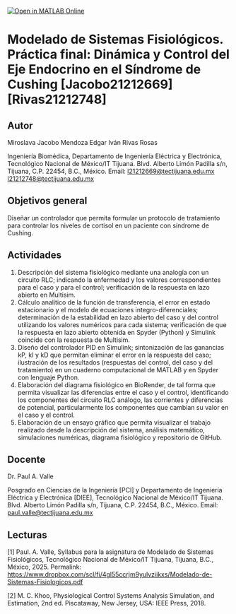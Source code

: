 [![Open in MATLAB Online](https://www.mathworks.com/images/responsive/global/open-in-matlab-online.svg)](https://matlab.mathworks.com/open/github/v1?repo=mirosjm/MSF-ProyectoFinal)

# Modelado de Sistemas Fisiológicos. Práctica final: Dinámica y Control del Eje Endocrino en el Síndrome de Cushing [Jacobo21212669] [Rivas21212748]

## Autor
Miroslava Jacobo Mendoza
Edgar Iván Rivas Rosas

Ingeniería Biomédica, Departamento de Ingeniería Eléctrica y Electrónica, Tecnológico Nacional de México/IT Tijuana. Blvd. Alberto Limón Padilla s/n, Tijuana, C.P. 22454, B.C., México. Email: l21212669@tectijuana.edu.mx l21212748@tectijuana.edu.mx

## Objetivos general
Diseñar un controlador que permita formular un protocolo de tratamiento para controlar los niveles de cortisol en un paciente con síndrome de Cushing.

## Actividades
1. Descripción del sistema fisiológico mediante una analogía con un circuito RLC; indicando la enfermedad y los valores correspondientes para el caso y para el control; verificación de la respuesta en lazo abierto en Multisim.
2. Cálculo analítico de la función de transferencia, el error en estado estacionario y el modelo de ecuaciones integro-diferenciales; determinación de la estabilidad en lazo abierto del caso y del control utilizando los valores numéricos para cada sistema; verificación de que la respuesta en lazo abierto obtenida en Spyder (Python) y Simulink coincide con la respuesta de Multisim.
3. Diseño del controlador PID en Simulink; sintonización de las ganancias kP, kI y kD que permitan eliminar el error en la respuesta del caso; ilustración de los resultados (respuestas del control, del caso y del tratamiento) en un cuaderno computacional de MATLAB y en Spyder con lenguaje Python.
4. Elaboración del diagrama fisiológico en BioRender, de tal forma que permita visualizar las diferencias entre el caso y el control, identificando los componentes del circuito RLC análogo, las corrientes y diferencias de potencial, particularmente los componentes que cambian su valor en el caso y el control.
5. Elaboración de un ensayo gráfico que permita visualizar el trabajo realizado desde la descripción del sistema, análisis matemático, simulaciones numéricas, diagrama fisiológico y repositorio de GitHub.

## Docente
Dr. Paul A. Valle

Posgrado en Ciencias de la Ingeniería [PCI] y Departamento de Ingeniería Eléctrica y Electrónica [DIEE], Tecnológico Nacional de México/IT Tijuana. Blvd. Alberto Limón Padilla s/n, Tijuana, C.P. 22454, B.C., México. Email: paul.valle@tectijuana.edu.mx

## Lecturas
[1] Paul. A. Valle, Syllabus para la asignatura de Modelado de Sistemas Fisiológicos, Tecnológico Nacional de México/IT Tijuana, Tijuana, B.C., México, 2025. Permalink: https://www.dropbox.com/scl/fi/4gl55ccrjm9yulvziikxs/Modelado-de-Sistemas-Fisiologicos.pdf

[2] M. C. Khoo, Physiological Control Systems Analysis Simulation, and Estimation, 2nd ed. Piscataway, New Jersey, USA: IEEE Press, 2018.

